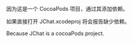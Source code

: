 因为这是一个 CocoaPods 项目，通过其添加依赖。

如果直接打开 JChat.xcodeproj 将会报告缺少依赖。


Because JChat is a cocoaPods project. 


